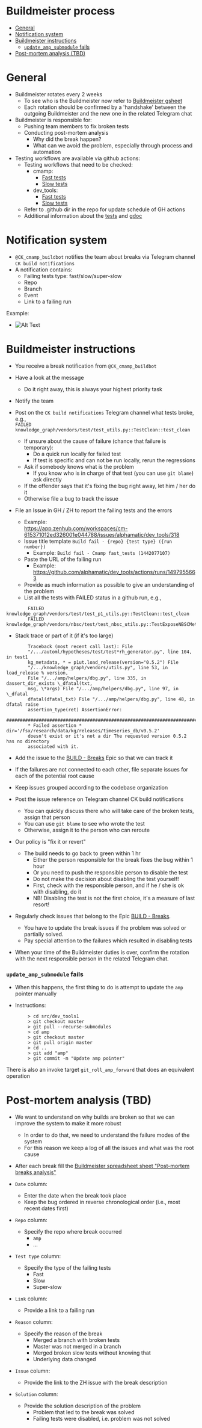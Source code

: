 # Buildmeister process

<!-- toc -->

- [General](#general)
- [Notification system](#notification-system)
- [Buildmeister instructions](#buildmeister-instructions)
    + [`update_amp_submodule` fails](#update_amp_submodule-fails)
- [Post-mortem analysis (TBD)](#post-mortem-analysis-tbd)

<!-- tocstop -->

# General

- Buildmeister rotates every 2 weeks
  - To see who is the Buildmeister now refer to [<span class="underline">Buildmeister gsheet</span>](https://docs.google.com/spreadsheets/d/1Ab6a3BVeLX1l1B3_A6rNY9pHRsofeoCw2ip2dkQ6SdA/edit#gid=0)
  - Each rotation should be confirmed by a 'handshake' between the outgoing
    Buildmeister and the new one in the related Telegram chat
- Buildmeister is responsible for:
  - Pushing team members to fix broken tests
  - Conducting post-mortem analysis
    - Why did the break happen?
    - What can we avoid the problem, especially through process and automation
- Testing workflows are available via github actions:
  - Testing workflows that need to be checked:
    - cmamp:
      - [<span class="underline">Fast tests</span>](https://github.com/cryptokaizen/cmamp/actions/workflows/fast_tests.yml)
      - [<span class="underline">Slow tests</span>](https://github.com/cryptokaizen/cmamp/actions/workflows/slow_tests.yml)
    - dev_tools:
      - [<span class="underline">Fast tests</span>](https://github.com/alphamatic/dev_tools/actions/workflows/fast_tests.yml)
      - [<span class="underline">Slow tests</span>](https://github.com/alphamatic/dev_tools/actions/workflows/slow_tests.yml)
  - Refer to .github dir in the repo for update schedule of GH actions
  - Additional information about the [<span class="underline">tests</span>](https://github.com/sorrentum/sorrentum/blob/master/docs/Unit_tests.md) and [<span class="underline">gdoc</span>](https://docs.google.com/document/d/1M8I2qt5CuCw7537_1yayeZhIfh_VoeHT26h5jgSEm3Q/edit)

# Notification system

- `@CK_cmamp_buildbot` notifies the team about breaks via Telegram channel `CK build notifications`
- A notification contains:
  - Failing tests type: fast/slow/super-slow
  - Repo
  - Branch
  - Event
  - Link to a failing run

Example:
- ![Alt Text](Buildmeister_process_figs/image1.png)

# Buildmeister instructions

- You receive a break notification from `@CK_cmamp_buildbot`
- Have a look at the message
  - Do it right away, this is always your highest priority task
- Notify the team

- Post on the `CK build notifications` Telegram channel what tests broke, e.g.,  
`FAILED knowledge_graph/vendors/test/test_utils.py::TestClean::test_clean`
  - If unsure about the cause of failure (chance that failure is temporary):
    - Do a quick run locally for failed test
    - If test is specific and can not be run locally, rerun the regressions
  - Ask if somebody knows what is the problem
    - If you know who is in charge of that test (you can use `git blame`) ask
        directly
  - If the offender says that it's fixing the bug right away, let him / her do it
  - Otherwise file a bug to track the issue

- File an Issue in GH / ZH to report the failing tests and the errors
  - Example:  
    [<span class="underline">https://app.zenhub.com/workspaces/cm-615371012ed326001e044788/issues/alphamatic/dev_tools/318</span>](https://github.com/cryptokaizen/cmamp/issues/4386)
  - Issue title template `Build fail - {repo} {test type} ({run number})`
    - Example: `Build fail - Cmamp fast_tests (1442077107)`
  - Paste the URL of the failing run
    - Example: [<span class="underline">https://github.com/alphamatic/dev_tools/actions/runs/1497955663</span>](https://github.com/alphamatic/dev_tools/actions/runs/1497955663)
  - Provide as much information as possible to give an understanding of the
    problem
  - List all the tests with FAILED status in a github run, e.g.,  
```
        FAILED knowledge_graph/vendors/test/test_p1_utils.py::TestClean::test_clean
        FAILED knowledge_graph/vendors/nbsc/test/test_nbsc_utils.py::TestExposeNBSCMetadata::test_expose_nbsc_metadata
```
  - Stack trace or part of it (if it's too large)
```
        Traceback (most recent call last): File
        "/.../automl/hypotheses/test/test*rh_generator.py", line 104, in test1
        kg_metadata, * = p1ut.load_release(version="0.5.2") File
        "/.../knowledge_graph/vendors/utils.py", line 53, in load_release % version,
        File "/.../amp/helpers/dbg.py", line 335, in dassert_dir_exists \_dfatal(txt,
        msg, \*args) File "/.../amp/helpers/dbg.py", line 97, in \_dfatal
        dfatal(dfatal_txt) File "/.../amp/helpers/dbg.py", line 48, in dfatal raise
        assertion_type(ret) AssertionError:
        ##############################################################################
        * Failed assertion * dir='/fsx/research/data/kg/releases/timeseries_db/v0.5.2'
        doesn't exist or it's not a dir The requested version 0.5.2 has no directory
        associated with it.
```
  - Add the issue to the
    [<span class="underline">BUILD - Breaks</span>](https://app.zenhub.com/workspaces/cm-615371012ed326001e044788/issues/cryptokaizen/cmamp/167) Epic so that we can track it
  - If the failures are not connected to each other, file separate issues for each
    of the potential root cause
  - Keep issues grouped according to the codebase organization

- Post the issue reference on Telegram channel CK build notifications
  - You can quickly discuss there who will take care of the broken tests, assign
    that person
  - You can use `git blame` to see who wrote the test
  - Otherwise, assign it to the person who can reroute

- Our policy is "fix it or revert"
  - The build needs to go back to green within 1 hr
    - Either the person responsible for the break fixes the bug within 1 hour
    - Or you need to push the responsible person to disable the test
    - Do not make the decision about disabling the test yourself!
    - First, check with the responsible person, and if he / she is ok with
      disabling, do it
    - NB! Disabling the test is not the first choice, it's a measure of last
      resort!

- Regularly check issues that belong to the Epic [<span class="underline">BUILD - Breaks</span>](https://app.zenhub.com/workspaces/cm-615371012ed326001e044788/issues/cryptokaizen/cmamp/167).
  - You have to update the break issues if the problem was solved or partially
    solved.
  - Pay special attention to the failures which resulted in disabling tests

- When your time of the Buildmeister duties is over, confirm the rotation with
  the next responsible person in the related Telegram chat.

### `update_amp_submodule` fails

- When this happens, the first thing to do is attempt to update the `amp`
  pointer manually

- Instructions:
```
        > cd src/dev_tools1 
        > git checkout master 
        > git pull --recurse-submodules 
        > cd amp 
        > git checkout master 
        > git pull origin master 
        > cd .. 
        > git add "amp" 
        > git commit -m "Update amp pointer"
```
There is also an invoke target `git_roll_amp_forward` that does an equivalent
operation

# Post-mortem analysis (TBD)

- We want to understand on why builds are broken so that we can improve the
  system to make it more robust
  - In order to do that, we need to understand the failure modes of the system
  - For this reason we keep a log of all the issues and what was the root cause

- After each break fill the
  [Buildmeister spreadsheet sheet "Post-mortem breaks analysis"](https://docs.google.com/spreadsheets/d/1AajgLnRQka9-W8mKOkobg8QOzaEVOnIMlDi8wWVATeA/edit#gid=1363431255)

- `Date` column:
  - Enter the date when the break took place
  - Keep the bug ordered in reverse chronological order (i.e., most recent dates
    first)

- `Repo` column:
  - Specify the repo where break occurred
    - `amp`
    - ...

- `Test type` column:
  - Specify the type of the failing tests
    - Fast
    - Slow
    - Super-slow

- `Link` column:
  - Provide a link to a failing run

- `Reason` column:
  - Specify the reason of the break
    - Merged a branch with broken tests
    - Master was not merged in a branch
    - Merged broken slow tests without knowing that
    - Underlying data changed

- `Issue` column:
  - Provide the link to the ZH issue with the break description

- `Solution` column:
  - Provide the solution description of the problem
    - Problem that led to the break was solved
    - Failing tests were disabled, i.e. problem was not solved
